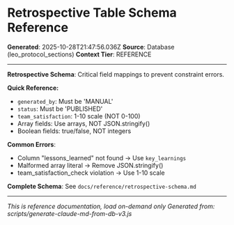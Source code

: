 # Retrospective Table Schema Reference

**Generated**: 2025-10-28T21:47:56.036Z
**Source**: Database (leo_protocol_sections)
**Context Tier**: REFERENCE

---

**Retrospective Schema**: Critical field mappings to prevent constraint errors.

**Quick Reference:**
- `generated_by`: Must be 'MANUAL'
- `status`: Must be 'PUBLISHED'
- `team_satisfaction`: 1-10 scale (NOT 0-100)
- Array fields: Use arrays, NOT JSON.stringify()
- Boolean fields: true/false, NOT integers

**Common Errors**:
- Column "lessons_learned" not found → Use `key_learnings`
- Malformed array literal → Remove JSON.stringify()
- team_satisfaction_check violation → Use 1-10 scale

**Complete Schema**: See `docs/reference/retrospective-schema.md`

---

*This is reference documentation, load on-demand only*
*Generated from: scripts/generate-claude-md-from-db-v3.js*
